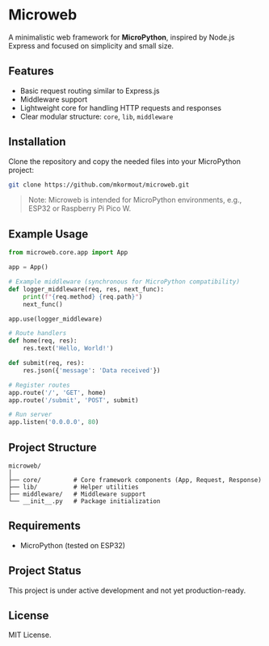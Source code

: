 # Microweb

A minimalistic web framework for **MicroPython**, inspired by Node.js Express and focused on simplicity and small size.

## Features

- Basic request routing similar to Express.js
- Middleware support
- Lightweight core for handling HTTP requests and responses
- Clear modular structure: `core`, `lib`, `middleware`

## Installation

Clone the repository and copy the needed files into your MicroPython project:

```bash
git clone https://github.com/mkormout/microweb.git
```

> Note: Microweb is intended for MicroPython environments, e.g., ESP32 or Raspberry Pi Pico W.

## Example Usage

```python
from microweb.core.app import App

app = App()

# Example middleware (synchronous for MicroPython compatibility)
def logger_middleware(req, res, next_func):
    print(f"{req.method} {req.path}")
    next_func()

app.use(logger_middleware)

# Route handlers
def home(req, res):
    res.text('Hello, World!')

def submit(req, res):
    res.json({'message': 'Data received'})

# Register routes
app.route('/', 'GET', home)
app.route('/submit', 'POST', submit)

# Run server
app.listen('0.0.0.0', 80)
```

## Project Structure

```
microweb/
│
├── core/         # Core framework components (App, Request, Response)
├── lib/          # Helper utilities
├── middleware/   # Middleware support
└── __init__.py   # Package initialization
```

## Requirements

- MicroPython (tested on ESP32)

## Project Status

This project is under active development and not yet production-ready.

## License

MIT License.
